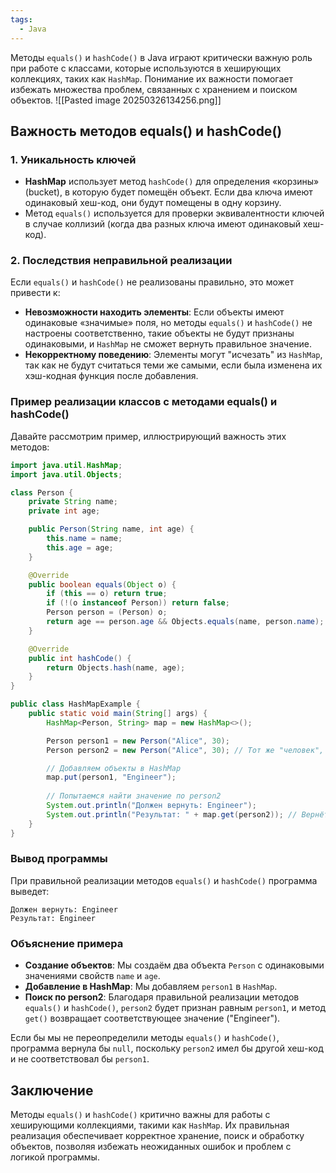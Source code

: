 ```yaml
---
tags:
  - Java
---
```

Методы `equals()` и `hashCode()` в Java играют критически важную роль при работе с классами, которые используются в хеширующих коллекциях, таких как `HashMap`. Понимание их важности помогает избежать множества проблем, связанных с хранением и поиском объектов.
![[Pasted image 20250326134256.png]]
## Важность методов equals() и hashCode()

### 1. Уникальность ключей

- **HashMap** использует метод `hashCode()` для определения «корзины» (bucket), в которую будет помещён объект. Если два ключа имеют одинаковый хеш-код, они будут помещены в одну корзину.
- Метод `equals()` используется для проверки эквивалентности ключей в случае коллизий (когда два разных ключа имеют одинаковый хеш-код).

### 2. Последствия неправильной реализации

Если `equals()` и `hashCode()` не реализованы правильно, это может привести к:

- **Невозможности находить элементы**: Если объекты имеют одинаковые «значимые» поля, но методы `equals()` и `hashCode()` не настроены соответственно, такие объекты не будут признаны одинаковыми, и `HashMap` не сможет вернуть правильное значение.
- **Некорректному поведению**: Элементы могут "исчезать" из `HashMap`, так как не будут считаться теми же самыми, если была изменена их хэш-кодная функция после добавления.

### Пример реализации классов с методами equals() и hashCode()

Давайте рассмотрим пример, иллюстрирующий важность этих методов:

```java
import java.util.HashMap;
import java.util.Objects;

class Person {
    private String name;
    private int age;

    public Person(String name, int age) {
        this.name = name;
        this.age = age;
    }

    @Override
    public boolean equals(Object o) {
        if (this == o) return true;
        if (!(o instanceof Person)) return false;
        Person person = (Person) o;
        return age == person.age && Objects.equals(name, person.name);
    }

    @Override
    public int hashCode() {
        return Objects.hash(name, age);
    }
}

public class HashMapExample {
    public static void main(String[] args) {
        HashMap<Person, String> map = new HashMap<>();

        Person person1 = new Person("Alice", 30);
        Person person2 = new Person("Alice", 30); // Тот же "человек", те же данные

        // Добавляем объекты в HashMap
        map.put(person1, "Engineer");
        
        // Попытаемся найти значение по person2
        System.out.println("Должен вернуть: Engineer");
        System.out.println("Результат: " + map.get(person2)); // Вернёт значение, если equals и hashCode реализованы правильно.
    }
}
```

### Вывод программы

При правильной реализации методов `equals()` и `hashCode()` программа выведет:

```
Должен вернуть: Engineer
Результат: Engineer
```

### Объяснение примера

- **Создание объектов**: Мы создаём два объекта `Person` с одинаковыми значениями свойств `name` и `age`.
- **Добавление в HashMap**: Мы добавляем `person1` в `HashMap`.
- **Поиск по person2**: Благодаря правильной реализации методов `equals()` и `hashCode()`, `person2` будет признан равным `person1`, и метод `get()` возвращает соответствующее значение ("Engineer").

Если бы мы не переопределили методы `equals()` и `hashCode()`, программа вернула бы `null`, поскольку `person2` имел бы другой хеш-код и не соответствовал бы `person1`.

## Заключение

Методы `equals()` и `hashCode()` критично важны для работы с хеширующими коллекциями, такими как `HashMap`. Их правильная реализация обеспечивает корректное хранение, поиск и обработку объектов, позволяя избежать неожиданных ошибок и проблем с логикой программы.